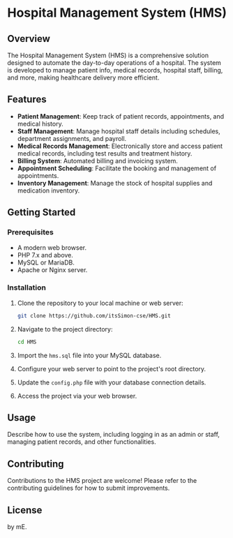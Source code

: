 # Hospital Management System (HMS)

## Overview
The Hospital Management System (HMS) is a comprehensive solution designed to automate the day-to-day operations of a hospital. The system is developed to manage patient info, medical records, hospital staff, billing, and more, making healthcare delivery more efficient.

## Features
- **Patient Management**: Keep track of patient records, appointments, and medical history.
- **Staff Management**: Manage hospital staff details including schedules, department assignments, and payroll.
- **Medical Records Management**: Electronically store and access patient medical records, including test results and treatment history.
- **Billing System**: Automated billing and invoicing system.
- **Appointment Scheduling**: Facilitate the booking and management of appointments.
- **Inventory Management**: Manage the stock of hospital supplies and medication inventory.

## Getting Started

### Prerequisites
- A modern web browser.
- PHP 7.x and above.
- MySQL or MariaDB.
- Apache or Nginx server.

### Installation
1. Clone the repository to your local machine or web server:
   ```bash
   git clone https://github.com/itsSimon-cse/HMS.git
   ```

2. Navigate to the project directory:
   ```bash
   cd HMS
   ```

3. Import the `hms.sql` file into your MySQL database.
4. Configure your web server to point to the project's root directory.
5. Update the `config.php` file with your database connection details.
6. Access the project via your web browser.

## Usage
Describe how to use the system, including logging in as an admin or staff, managing patient records, and other functionalities.

## Contributing
Contributions to the HMS project are welcome! Please refer to the contributing guidelines for how to submit improvements.

## License
by mE.
